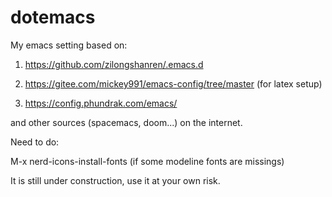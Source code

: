 # dotemacs
My emacs setting based on:

1. https://github.com/zilongshanren/.emacs.d

2. https://gitee.com/mickey991/emacs-config/tree/master (for latex setup)

3. https://config.phundrak.com/emacs/

and other sources (spacemacs, doom...)  on the internet.

Need to do:

M-x nerd-icons-install-fonts (if some modeline fonts are missings)

It is still under construction, use it at your own risk.
